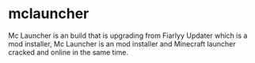 # mclauncher
Mc Launcher is an build that is upgrading from Fiarlyy Updater which is a mod installer, Mc Launcher is an mod installer and Minecraft launcher cracked and online in the same time.
